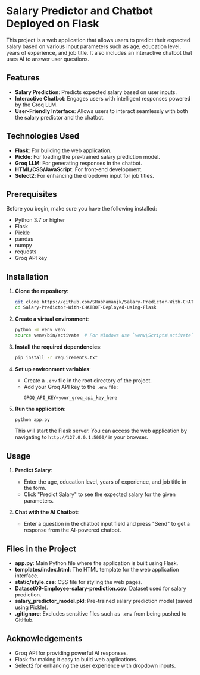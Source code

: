 # Salary Predictor and Chatbot Deployed on Flask

This project is a web application that allows users to predict their expected salary based on various input parameters such as age, education level, years of experience, and job title. It also includes an interactive chatbot that uses AI to answer user questions.

## Features
- **Salary Prediction**: Predicts expected salary based on user inputs.
- **Interactive Chatbot**: Engages users with intelligent responses powered by the Groq LLM.
- **User-Friendly Interface**: Allows users to interact seamlessly with both the salary predictor and the chatbot.

## Technologies Used
- **Flask**: For building the web application.
- **Pickle**: For loading the pre-trained salary prediction model.
- **Groq LLM**: For generating responses in the chatbot.
- **HTML/CSS/JavaScript**: For front-end development.
- **Select2**: For enhancing the dropdown input for job titles.

## Prerequisites
Before you begin, make sure you have the following installed:
- Python 3.7 or higher
- Flask
- Pickle
- pandas
- numpy
- requests
- Groq API key

## Installation

1. **Clone the repository**:
    ```bash
    git clone https://github.com/SHubhamanjk/Salary-Predictor-With-CHATBOT-Deployed-Using-Flask
    cd Salary-Predictor-With-CHATBOT-Deployed-Using-Flask
    ```

2. **Create a virtual environment**:
    ```bash
    python -m venv venv
    source venv/bin/activate  # For Windows use `venv\Scripts\activate`
    ```

3. **Install the required dependencies**:
    ```bash
    pip install -r requirements.txt
    ```

4. **Set up environment variables**:
    - Create a `.env` file in the root directory of the project.
    - Add your Groq API key to the `.env` file:
      ```
      GROQ_API_KEY=your_groq_api_key_here
      ```

5. **Run the application**:
    ```bash
    python app.py
    ```

   This will start the Flask server. You can access the web application by navigating to `http://127.0.0.1:5000/` in your browser.

## Usage

1. **Predict Salary**:
   - Enter the age, education level, years of experience, and job title in the form.
   - Click "Predict Salary" to see the expected salary for the given parameters.

2. **Chat with the AI Chatbot**:
   - Enter a question in the chatbot input field and press "Send" to get a response from the AI-powered chatbot.

## Files in the Project
- **app.py**: Main Python file where the application is built using Flask.
- **templates/index.html**: The HTML template for the web application interface.
- **static/style.css**: CSS file for styling the web pages.
- **Dataset09-Employee-salary-prediction.csv**: Dataset used for salary prediction.
- **salary_predictor_model.pkl**: Pre-trained salary prediction model (saved using Pickle).
- **.gitignore**: Excludes sensitive files such as `.env` from being pushed to GitHub.

## Acknowledgements
- Groq API for providing powerful AI responses.
- Flask for making it easy to build web applications.
- Select2 for enhancing the user experience with dropdown inputs.

